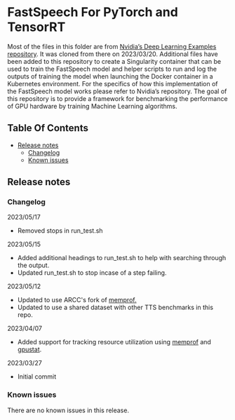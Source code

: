 # FastSpeech For PyTorch and TensorRT

Most of the files in this folder are from [Nvidia’s Deep Learning Examples repository](https://github.com/NVIDIA/DeepLearningExamples/tree/master/CUDA-Optimized/FastSpeech). It was cloned from there on 2023/03/20. Additional files have been added to this repository to create a Singularity container that can be used to train the FastSpeech model and helper scripts to run and log the outputs of training the model when launching the Docker container in a Kubernetes environment. For the specifics of how this implementation of the FastSpeech model works please refer to Nvidia’s repository. The goal of this repository is to provide a framework for benchmarking the performance of GPU hardware by training Machine Learning algorithms.

## Table Of Contents
- [Release notes](#release-notes)
    * [Changelog](#changelog)
    * [Known issues](#known-issues)

## Release notes

### Changelog
2023/05/17
- Removed stops in run_test.sh

2023/05/15
- Added additional headings to run_test.sh to help with searching through the output.
- Updated run_test.sh to stop incase of a step failing.

2023/05/12
- Updated to use ARCC's fork of [memprof.](https://github.com/WyoARCC/memprof)
- Updated to use a shared dataset with other TTS benchmarks in this repo.

2023/04/07
- Added support for tracking resource utilization using [memprof](https://github.com/IGBIllinois/memprof) and [gpustat](https://github.com/wookayin/gpustat).

2023/03/27
- Initial commit

### Known issues

There are no known issues in this release.
